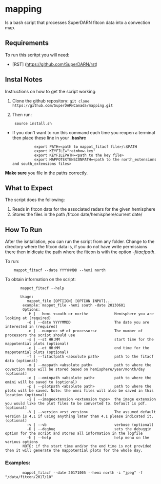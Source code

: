 # mapping 
Is a bash script that processes SuperDARN fitcon data into a convection map.


## Requirements 
To run this scritpt you will need:

* [RST] (https://github.com/SuperDARN/rst)

## Instal Notes
Instructions on how to get the script working:

1. Clone the github repository:
        ```
            git clone https://github.com/SuperDARNCanada/mapping.git
        ```
2. Then run: 
        
        source install.sh
        

* If you don't want to run this command each time you reopen a terminal then place these line in your **.bashrc**
            
                export PATH=<path to mappot_fitacf file>/:$PATH
                export KEYFILE="rainbow.key"
                export KEYFILEPATH=<path to the key file>
                export MAPPOTEXTENSIONPATH=<path to the north_extensions and south_extensions files>
**Make sure** you file in the paths correctly.


## What to Expect

The script does the following: 

1. Reads in fitcon data for the associated radars for the given hemisphere
2. Stores the files in the path <plot path>/fitcon date/hemisphere/current date/

## How To Run

After the isntallation, you can run the script from any folder. 
Change to the directory where the fitcon data is, if you do not have write permissions there then inidicate the path where the fitcon is with the option *-fitacfpath*.

To run: 
        
        mappot_fitacf --date YYYYMMDD --hemi north
        
To obtain information on the script:
           
           mappot_fitacf --help 
    
           Usage:
              mappot_file [OPTIION] [OPTION INPUT]...
            example: mappot_file -hemi south -date 20130601
            Options:
              -H | --hemi <south or north>            Hemisphere you are looking at (required)
              -d | --date YYYYMMDD                    The date you are interested in (required)
              -n | --numproc <# of processors>        The number of processors the script should use
              -s | --st HH:MM                         start time for the mappotential plots (optional)
              -e | --et HH:MM                         end time for the mappotential plots (optional)
              -f | --fitacfpath <absolute path>       path to the fitacf data (optional)
              -m | --mappath <absolute path>          path to where the covection maps will be stored based on hemisphere/year/month/day (optional)
              -o | --ominpath <absolute path>         path to where the omini will be saved to (optional)
              -p | --plotpath <absolute path>         path to where the plots will be saved. Note: the omni files will also be saved in this location (optional)
              -i | --imageextension <extension type>  the image extension you would like the plot files to be converted to. Default is pdf. (optional)
              -V | --version <rst version>            The assumed default version is 4.1 if using anything later than 4.1 please indicated it. (optional)
              -v | --vb                               verbose (optional)
              -D | --degbug                           sets the debuggin option for the script and stores all information in the logfile
              -h | --help                             help menu on the various options
            NOTE: if the start time and/or the end time is not provided then it will generate the mappotential plots for the whole day.
        

### Examples:

            mappot_fitacf --date 20171005 --hemi north -i "jpeg" -f "/data/fitcon/2017/10" 
    

